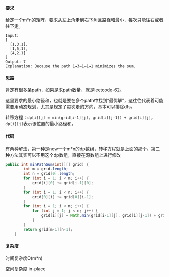 #### 要求

给定一个m*n的矩阵，要求从左上角走到右下角且路径和最小，每次只能往右或者往下走。

```
Input:
[
  [1,3,1],
  [1,5,1],
  [4,2,1]
]
Output: 7
Explanation: Because the path 1→3→1→1→1 minimizes the sum.
```

#### 思路

肯定有很多条path，如果是求path数量，就是leetcode-62。

这里要求的最小路径和，也就是要在多个path中找到“最优解”，这往往代表着可能需要用动态规划，尤其是规定了每次走的方向，基本可以排除dfs。

转移方程：`dp[i][j] = min(grid[i-1][j], grid[i][j-1]) + grid[i][j]`，`dp[i][j]`表示该位置的最小路径和。

#### 代码

有两种解法，第一种是new一个m*n的dp数组，转移方程就是上面的那个。第二种方法其实可以不用这个dp数组，直接在源数组上进行修改

```java
public int minPathSum(int[][] grid) {
        int m = grid.length;
        int n = grid[0].length;
        for (int i = 1; i < m; i++) {
            grid[i][0] += grid[i-1][0];
        }
        for (int i = 1; i < n; i++) {
            grid[0][i] += grid[0][i-1];
        }
        for (int i = 1; i < m; i++) {
            for (int j = 1; j < n; j++) {
                grid[i][j] = Math.min(grid[i-1][j], grid[i][j-1]) + grid[i][j];
            }
        }
        return grid[m-1][n-1];
    }
```

#### 复杂度

时间复杂度O(m*n)

空间复杂度 in-place